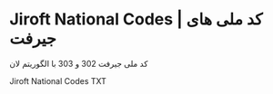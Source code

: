 # Jiroft National Codes | کد ملی های جیرفت
کد ملی جیرفت 302 و 303 با الگوریتم لان

Jiroft National Codes TXT
